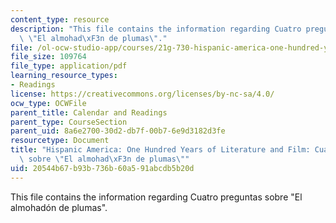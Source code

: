 ```yaml
---
content_type: resource
description: "This file contains the information regarding Cuatro preguntas sobre\
  \ \"El almohad\xF3n de plumas\"."
file: /ol-ocw-studio-app/courses/21g-730-hispanic-america-one-hundred-years-of-literature-and-film-spring-2014/20544b67b93b736b60a591abcdb5b20d_MIT21G_730S14_Ses2_almohad.pdf
file_size: 109764
file_type: application/pdf
learning_resource_types:
- Readings
license: https://creativecommons.org/licenses/by-nc-sa/4.0/
ocw_type: OCWFile
parent_title: Calendar and Readings
parent_type: CourseSection
parent_uid: 8a6e2700-30d2-db7f-00b7-6e9d3182d3fe
resourcetype: Document
title: "Hispanic America: One Hundred Years of Literature and Film: Cuatro preguntas\
  \ sobre \"El almohad\xF3n de plumas\""
uid: 20544b67-b93b-736b-60a5-91abcdb5b20d
---
```

This file contains the information regarding Cuatro preguntas sobre "El almohadón de plumas".